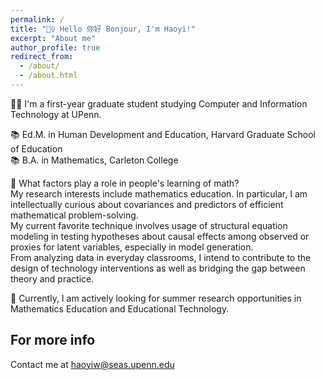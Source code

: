 ```yaml
---
permalink: /
title: "🙋‍♀️ Hello 你好 Bonjour, I'm Haoyi!"
excerpt: "About me"
author_profile: true
redirect_from: 
  - /about/
  - /about.html
---
```


👩‍💻  I'm a first-year graduate student studying Computer and Information Technology at UPenn.

📚  Ed.M. in Human Development and Education, Harvard Graduate School of Education <br>
📚  B.A. in Mathematics, Carleton College

🔬  What factors play a role in people's learning of math? <br>
    My research interests include mathematics education. In particular, I am intellectually curious about covariances and predictors of efficient mathematical problem-solving. <br>
    My current favorite technique involves usage of structural equation modeling in testing hypotheses about causal effects among observed or proxies for latent variables, especially in model generation. <br>
    From analyzing data in everyday classrooms, I intend to contribute to the design of technology interventions as well as bridging the gap between theory and practice.

📣  Currently, I am actively looking for summer research opportunities in Mathematics Education and Educational Technology.


For more info
------
Contact me at haoyiw@seas.upenn.edu

